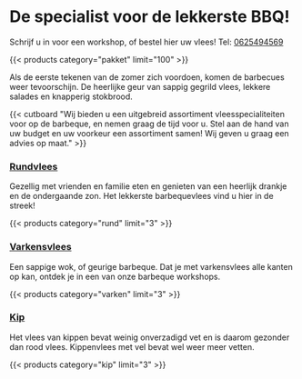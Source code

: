 # De specialist voor de lekkerste BBQ!

Schrijf u in voor een workshop, of bestel hier uw vlees! Tel: [0625494569](tel:0625494569)

{{< products category="pakket" limit="100" >}}

Als de eerste tekenen van de zomer zich voordoen, komen de barbecues weer tevoorschijn. De heerlijke geur van sappig gegrild vlees, lekkere salades en knapperig stokbrood.

{{< cutboard "Wij bieden u een uitgebreid assortiment vleesspecialiteiten voor op de barbeque, en nemen graag de tijd voor u. Stel aan de hand van uw budget en uw voorkeur een assortiment samen! Wij geven u graag een advies op maat." >}}

### [Rundvlees](page/rund)

Gezellig met vrienden en familie eten en genieten van een heerlijk drankje en de ondergaande zon. Het lekkerste barbequevlees vind u hier in de streek!

{{< products category="rund" limit="3" >}}

### [Varkensvlees](page/varken)

Een sappige wok, of geurige barbeque. Dat je met varkensvlees alle kanten op kan, ontdek je in een van onze barbeque workshops.

{{< products category="varken" limit="3" >}}

### [Kip](page/kip)

Het vlees van kippen bevat weinig onverzadigd vet en is daarom gezonder dan rood vlees. Kippenvlees met vel bevat wel weer meer vetten.

{{< products category="kip" limit="3" >}}
